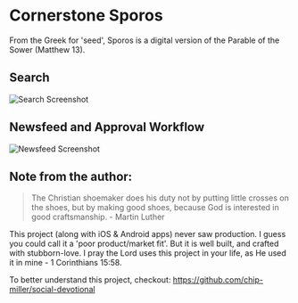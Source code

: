 # Cornerstone Sporos
From the Greek for 'seed', Sporos is a digital version of the Parable of the Sower (Matthew 13).  

## Search
![Search Screenshot](/screenshots/Search.gif?raw=true)

## Newsfeed and Approval Workflow
![Newsfeed Screenshot](/screenshots/Newsfeed.gif?raw=true)

## Note from the author:
> The Christian shoemaker does his duty not by putting little crosses on the shoes, but by making good shoes, because God is interested in good craftsmanship. - Martin Luther 

This project (along with iOS & Android apps) never saw production. I guess you could call it a 'poor product/market fit'. But it is well built, and crafted with stubborn-love. I pray the Lord uses this project in your life, as He used it in mine - 1 Corinthians 15:58.

To better understand this project, checkout: https://github.com/chip-miller/social-devotional
